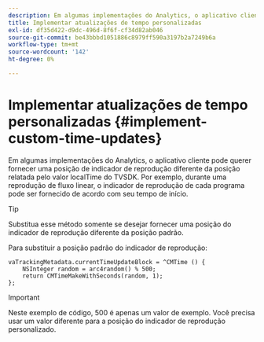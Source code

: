 ```yaml
---
description: Em algumas implementações do Analytics, o aplicativo cliente pode querer fornecer uma posição de indicador de reprodução diferente da posição relatada pelo valor localTime do TVSDK. Por exemplo, durante uma reprodução de fluxo linear, o indicador de reprodução de cada programa pode ser fornecido de acordo com seu tempo de início.
title: Implementar atualizações de tempo personalizadas
exl-id: df35d422-d9dc-496d-8f6f-cf34d82ab046
source-git-commit: be43bbbd1051886c8979ff590a3197b2a7249b6a
workflow-type: tm+mt
source-wordcount: '142'
ht-degree: 0%

---
```


# Implementar atualizações de tempo personalizadas {#implement-custom-time-updates}

Em algumas implementações do Analytics, o aplicativo cliente pode querer fornecer uma posição de indicador de reprodução diferente da posição relatada pelo valor localTime do TVSDK. Por exemplo, durante uma reprodução de fluxo linear, o indicador de reprodução de cada programa pode ser fornecido de acordo com seu tempo de início.

>[!TIP]
>
>Substitua esse método somente se desejar fornecer uma posição do indicador de reprodução diferente da posição padrão.

Para substituir a posição padrão do indicador de reprodução:

```
vaTrackingMetadata.currentTimeUpdateBlock = ^CMTime () { 
    NSInteger random = arc4random() % 500;  
    return CMTimeMakeWithSeconds(random, 1); 
};
```

>[!IMPORTANT]
>
>Neste exemplo de código, 500 é apenas um valor de exemplo. Você precisa usar um valor diferente para a posição do indicador de reprodução personalizado.
